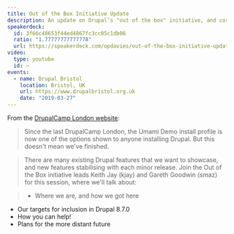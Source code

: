 ```yaml
---
title: Out of the Box Initiative Update
description: An update on Drupal’s "out of the box" initiative, and core’s new Umami installation profile.
speakerdeck:
  id: 3f66c48653f44ed4867fc3cc05c1db06
  ratio: "1.77777777777778"
  url: https://speakerdeck.com/opdavies/out-of-the-box-initiative-update
video:
  type: youtube
  id: ~
events:
  - name: Drupal Bristol
    location: Bristol, UK
    url: https://www.drupalbristol.org.uk
    date: "2019-03-27"
---
```


From the [DrupalCamp London website](https://drupalcamp.london/session/out-box-initiative-update):

> Since the last DrupalCamp London, the Umami Demo install profile is now one of the options shown to anyone installing Drupal. But this doesn't mean we've finished.

> There are many existing Drupal features that we want to showcase, and new features stabilising with each minor release. Join the Out of the Box initiative leads Keith Jay (kjay) and Gareth Goodwin (smaz) for this session, where we'll talk about:

> - Where we are, and how we got here

- Our targets for inclusion in Drupal 8.7.0
- How you can help!
- Plans for the more distant future
